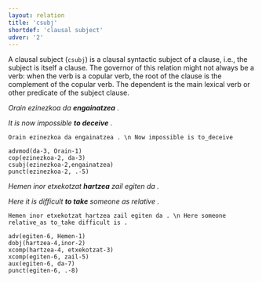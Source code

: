 ```yaml
---
layout: relation
title: 'csubj'
shortdef: 'clausal subject'
udver: '2'
---
```

A clausal subject (`csubj`) is a clausal syntactic subject of a clause, i.e., the subject is itself a clause. The governor of this relation might not always be a verb: when the verb is a copular verb, the root of the clause is the complement of the copular verb. The dependent is the main lexical verb or other predicate of the subject clause.

*Orain ezinezkoa da **engainatzea** .*

*It is now impossible **to deceive** .*

~~~ sdparse
Orain ezinezkoa da engainatzea . \n Now impossible is to_deceive

advmod(da-3, Orain-1)
cop(ezinezkoa-2, da-3)
csubj(ezinezkoa-2,engainatzea)
punct(ezinezkoa-2, .-5)
~~~


*Hemen inor etxekotzat **hartzea** zail egiten da .*

*Here it is difficult **to take** someone as relative .*

~~~ sdparse
Hemen inor etxekotzat hartzea zail egiten da . \n Here someone relative_as to_take difficult is .

adv(egiten-6, Hemen-1)
dobj(hartzea-4,inor-2)
xcomp(hartzea-4, etxekotzat-3)
xcomp(egiten-6, zail-5)
aux(egiten-6, da-7)
punct(egiten-6, .-8)
~~~
<!-- Interlanguage links updated Po 11. listopadu 2024, 20:10:43 CET -->
